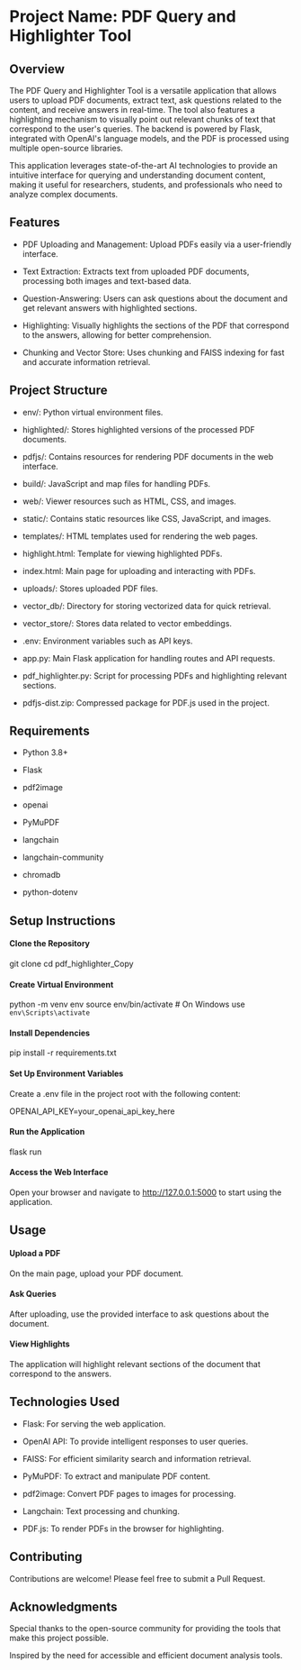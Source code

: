 # Project Name: PDF Query and Highlighter Tool

## Overview

The PDF Query and Highlighter Tool is a versatile application that allows users to upload PDF documents, extract text, ask questions related to the content, and receive answers in real-time. The tool also features a highlighting mechanism to visually point out relevant chunks of text that correspond to the user's queries. The backend is powered by Flask, integrated with OpenAI's language models, and the PDF is processed using multiple open-source libraries.

This application leverages state-of-the-art AI technologies to provide an intuitive interface for querying and understanding document content, making it useful for researchers, students, and professionals who need to analyze complex documents.

## Features

- PDF Uploading and Management: Upload PDFs easily via a user-friendly interface.

- Text Extraction: Extracts text from uploaded PDF documents, processing both images and text-based data.

- Question-Answering: Users can ask questions about the document and get relevant answers with highlighted sections.

- Highlighting: Visually highlights the sections of the PDF that correspond to the answers, allowing for better comprehension.

- Chunking and Vector Store: Uses chunking and FAISS indexing for fast and accurate information retrieval.

## Project Structure

- env/: Python virtual environment files.

- highlighted/: Stores highlighted versions of the processed PDF documents.

- pdfjs/: Contains resources for rendering PDF documents in the web interface.

- build/: JavaScript and map files for handling PDFs.

- web/: Viewer resources such as HTML, CSS, and images.

- static/: Contains static resources like CSS, JavaScript, and images.

- templates/: HTML templates used for rendering the web pages.

- highlight.html: Template for viewing highlighted PDFs.

- index.html: Main page for uploading and interacting with PDFs.

- uploads/: Stores uploaded PDF files.

- vector_db/: Directory for storing vectorized data for quick retrieval.

- vector_store/: Stores data related to vector embeddings.

- .env: Environment variables such as API keys.

- app.py: Main Flask application for handling routes and API requests.

- pdf_highlighter.py: Script for processing PDFs and highlighting relevant sections.

- pdfjs-dist.zip: Compressed package for PDF.js used in the project.

## Requirements

- Python 3.8+

- Flask

- pdf2image

- openai

- PyMuPDF

- langchain

- langchain-community

- chromadb

- python-dotenv

## Setup Instructions

#### Clone the Repository

git clone <repository-url>
cd pdf_highlighter_Copy

#### Create Virtual Environment

python -m venv env
source env/bin/activate   # On Windows use `env\Scripts\activate`

#### Install Dependencies

pip install -r requirements.txt

#### Set Up Environment Variables

Create a .env file in the project root with the following content:

OPENAI_API_KEY=your_openai_api_key_here

#### Run the Application

flask run

#### Access the Web Interface

Open your browser and navigate to http://127.0.0.1:5000 to start using the application.

## Usage

#### Upload a PDF

On the main page, upload your PDF document.

#### Ask Queries

After uploading, use the provided interface to ask questions about the document.

#### View Highlights

The application will highlight relevant sections of the document that correspond to the answers.

## Technologies Used

- Flask: For serving the web application.

- OpenAI API: To provide intelligent responses to user queries.

- FAISS: For efficient similarity search and information retrieval.

- PyMuPDF: To extract and manipulate PDF content.

- pdf2image: Convert PDF pages to images for processing.

- Langchain: Text processing and chunking.

- PDF.js: To render PDFs in the browser for highlighting.

## Contributing

Contributions are welcome! Please feel free to submit a Pull Request.

## Acknowledgments

Special thanks to the open-source community for providing the tools that make this project possible.

Inspired by the need for accessible and efficient document analysis tools.


